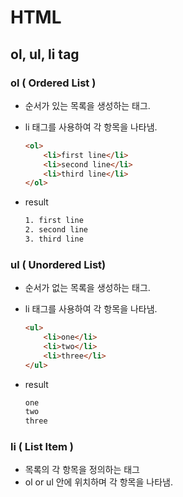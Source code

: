 # HTML 

## ol, ul, li tag

### ol ( Ordered List ) 

- 순서가 있는 목록을 생성하는 태그.
- li 태그를 사용하여 각 항목을 나타냄.

    ```html
    <ol>
        <li>first line</li>
        <li>second line</li>
        <li>third line</li>
    </ol>
    ```

- result 

    ```html
    1. first line
    2. second line
    3. third line
    ```

### ul ( Unordered List)

- 순서가 없는 목록을 생성하는 태그. 
- li 태그를 사용하여 각 항목을 나타냄. 

    ```html
    <ul>
        <li>one</li>
        <li>two</li>
        <li>three</li>
    </ul>
    ```
- result
    ```html
    one
    two
    three
    ```

### li ( List Item )

- 목록의 각 항목을 정의하는 태그
- ol or ul 안에 위치하며 각 항목을 나타냄. 


